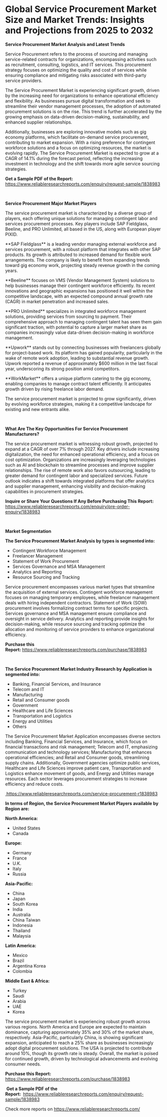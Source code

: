 <p><h1>Global Service Procurement Market Size and Market Trends: Insights and Projections from 2025 to 2032</h1></p><p><strong>Service Procurement Market Analysis and Latest Trends</strong></p>
<p><p>Service Procurement refers to the process of sourcing and managing service-related contracts for organizations, encompassing activities such as recruitment, consulting, logistics, and IT services. This procurement strategy focuses on optimizing the quality and cost of services while ensuring compliance and mitigating risks associated with third-party service providers.</p><p>The Service Procurement Market is experiencing significant growth, driven by the increasing need for organizations to enhance operational efficiency and flexibility. As businesses pursue digital transformation and seek to streamline their vendor management processes, the adoption of automated procurement solutions is on the rise. This trend is further accelerated by the growing emphasis on data-driven decision-making, sustainability, and enhanced supplier relationships.</p><p>Additionally, businesses are exploring innovative models such as gig economy platforms, which facilitate on-demand service procurement, contributing to market expansion. With a rising preference for contingent workforce solutions and a focus on optimizing resources, the market is evolving rapidly. The Service Procurement Market is expected to grow at a CAGR of 14.1% during the forecast period, reflecting the increasing investment in technology and the shift towards more agile service sourcing strategies.</p></p>
<p><strong>Get a Sample PDF of the Report:&nbsp;</strong> <a href="https://www.reliableresearchreports.com/enquiry/request-sample/1838983?utm_campaign=2275&utm_medium=2&utm_source=Github&utm_content=ia&utm_term=09032025&utm_id=service-procurement">https://www.reliableresearchreports.com/enquiry/request-sample/1838983</a></p>
<p>&nbsp;</p>
<p><strong>Service Procurement Major Market Players</strong></p>
<p><p>The service procurement market is characterized by a diverse group of players, each offering unique solutions for managing contingent labor and services procurement processes. Key players include SAP Fieldglass, Beeline, and PRO Unlimited, all based in the US, along with European player PIXID.</p><p>**SAP Fieldglass** is a leading vendor managing external workforce and services procurement, with a robust platform that integrates with other SAP products. Its growth is attributed to increased demand for flexible work arrangements. The company is likely to benefit from expanding trends toward gig economy work, projecting steady revenue growth in the coming years.</p><p>**Beeline** focuses on VMS (Vendor Management System) solutions to help businesses manage their contingent workforce efficiently. Its recent innovations and geographic expansions has positioned it well within the competitive landscape, with an expected compound annual growth rate (CAGR) in market penetration and increased sales.</p><p>**PRO Unlimited** specializes in integrated workforce management solutions, providing services from sourcing to payment. Their comprehensive approach to managing contingent talent has seen them gain significant traction, with potential to capture a larger market share as companies increasingly value data-driven decision-making in workforce management.</p><p>**Upwork** stands out by connecting businesses with freelancers globally for project-based work. Its platform has gained popularity, particularly in the wake of remote work adoption, leading to substantial revenue growth. Upwork reported a revenue of approximately $600 million in the last fiscal year, underscoring its strong position amid competitors.</p><p>**WorkMarket** offers a unique platform catering to the gig economy, enabling companies to manage contract talent efficiently. It anticipates growth driven by rising freelance labor demand.</p><p>The service procurement market is projected to grow significantly, driven by evolving workforce strategies, making it a competitive landscape for existing and new entrants alike.</p></p>
<p>&nbsp;</p>
<p><strong>What Are The Key Opportunities For Service Procurement Manufacturers?</strong></p>
<p><p>The service procurement market is witnessing robust growth, projected to expand at a CAGR of over 7% through 2027. Key drivers include increasing digitalization, the need for enhanced operational efficiency, and a focus on cost optimization. Organizations are increasingly leveraging technologies such as AI and blockchain to streamline processes and improve supplier relationships. The rise of remote work also favors outsourcing, leading to greater demand for contingent labor and specialized services. Future outlook indicates a shift towards integrated platforms that offer analytics and supplier management, enhancing visibility and decision-making capabilities in procurement strategies.</p></p>
<p><strong>Inquire or Share Your Questions If Any Before Purchasing This Report:</strong> <a href="https://www.reliableresearchreports.com/enquiry/pre-order-enquiry/1838983?utm_campaign=2275&utm_medium=2&utm_source=Github&utm_content=ia&utm_term=09032025&utm_id=service-procurement">https://www.reliableresearchreports.com/enquiry/pre-order-enquiry/1838983</a></p>
<p>&nbsp;</p>
<p><strong>Market Segmentation</strong></p>
<p><strong>The Service Procurement Market Analysis by types is segmented into:</strong></p>
<p><ul><li>Contingent Workforce Management</li><li>Freelancer Management</li><li>Statement of Work Procurement</li><li>Services Governance and MSA Management</li><li>Analytics and Reporting</li><li>Resource Sourcing and Tracking</li></ul></p>
<p><p>Service procurement encompasses various market types that streamline the acquisition of external services. Contingent workforce management focuses on managing temporary employees, while freelancer management deals with hiring independent contractors. Statement of Work (SOW) procurement involves formalizing contract terms for specific projects. Services governance and MSA management ensure compliance and oversight in service delivery. Analytics and reporting provide insights for decision-making, while resource sourcing and tracking optimize the allocation and monitoring of service providers to enhance organizational efficiency.</p></p>
<p><strong>Purchase this Report:&nbsp;</strong><a href="https://www.reliableresearchreports.com/purchase/1838983?utm_campaign=2275&utm_medium=2&utm_source=Github&utm_content=ia&utm_term=09032025&utm_id=service-procurement">https://www.reliableresearchreports.com/purchase/1838983</a></p>
<p>&nbsp;</p>
<p><strong>The Service Procurement Market Industry Research by Application is segmented into:</strong></p>
<p><ul><li>Banking, Financial Services, and Insurance</li><li>Telecom and IT</li><li>Manufacturing</li><li>Retail and Consumer goods</li><li>Government</li><li>Healthcare and Life Sciences</li><li>Transportation and Logistics</li><li>Energy and Utilities</li><li>Others</li></ul></p>
<p><p>The Service Procurement Market Application encompasses diverse sectors including Banking, Financial Services, and Insurance, which focus on financial transactions and risk management; Telecom and IT, emphasizing communication and technology services; Manufacturing that enhances operational efficiencies; and Retail and Consumer goods, streamlining supply chains. Additionally, Government agencies optimize public services, Healthcare and Life Sciences improve patient care, Transportation and Logistics enhance movement of goods, and Energy and Utilities manage resources. Each sector leverages procurement strategies to increase efficiency and reduce costs.</p></p>
<p><a href="https://www.reliableresearchreports.com/service-procurement-r1838983?utm_campaign=2275&utm_medium=2&utm_source=Github&utm_content=ia&utm_term=09032025&utm_id=service-procurement">&nbsp;https://www.reliableresearchreports.com/service-procurement-r1838983</a></p>
<p><strong>In terms of Region, the Service Procurement Market Players available by Region are:</strong></p>
<p>
    <p> <strong> North America: </strong>
        <ul>
            <li>United States</li>
            <li>Canada</li>
        </ul>
        </p> 
    <p> <strong> Europe: </strong>
        <ul>
            <li>Germany</li>
            <li>France</li>
            <li>U.K.</li>
            <li>Italy</li>
            <li>Russia</li>
        </ul>
        </p> 
    <p> <strong> Asia-Pacific: </strong>
        <ul>
            <li>China</li>
            <li>Japan</li>
            <li>South Korea</li>
            <li>India</li>
            <li>Australia</li>
            <li>China Taiwan</li>
            <li>Indonesia</li>
            <li>Thailand</li>
            <li>Malaysia</li>
        </ul>
        </p> 
    <p> <strong> Latin America: </strong>
        <ul>
            <li>Mexico</li>
            <li>Brazil</li>
            <li>Argentina Korea</li>
            <li>Colombia</li>
        </ul>
        </p> 
    <p> <strong> Middle East & Africa: </strong>
        <ul>
            <li>Turkey</li>
            <li>Saudi</li>
            <li>Arabia</li>
            <li>UAE</li>
            <li>Korea</li>
        </ul>
    </p>
    </p>
<p><p>The service procurement market is experiencing robust growth across various regions. North America and Europe are expected to maintain dominance, capturing approximately 35% and 30% of the market share, respectively. Asia-Pacific, particularly China, is showing significant expansion, anticipated to reach a 25% share as businesses increasingly adopt digital procurement solutions. The USA is projected to contribute around 10%, though its growth rate is steady. Overall, the market is poised for continued growth, driven by technological advancements and evolving consumer needs.</p></p>
<p><strong>Purchase this Report: </strong><a href="https://www.reliableresearchreports.com/purchase/1838983?utm_campaign=2275&utm_medium=2&utm_source=Github&utm_content=ia&utm_term=09032025&utm_id=service-procurement">https://www.reliableresearchreports.com/purchase/1838983</a></p>
<p>&nbsp;<strong>Get a Sample PDF of the Report:&nbsp;&nbsp;</strong><a href="https://www.reliableresearchreports.com/enquiry/request-sample/1838983?utm_campaign=2275&utm_medium=2&utm_source=Github&utm_content=ia&utm_term=09032025&utm_id=service-procurement">https://www.reliableresearchreports.com/enquiry/request-sample/1838983</a></p>
<p><strong></strong></p>
<p>Check more reports on <a href="https://www.reliableresearchreports.com/?utm_campaign=2275&utm_medium=2&utm_source=Github&utm_content=ia&utm_term=09032025&utm_id=service-procurement">https://www.reliableresearchreports.com/</a></p>